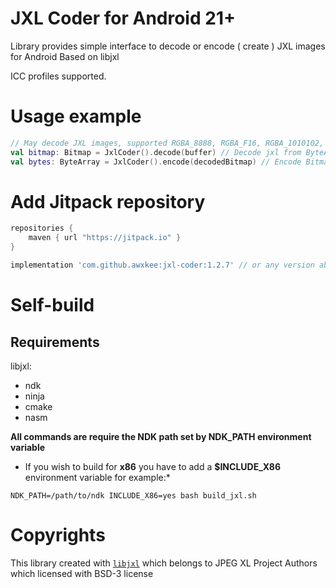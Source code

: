 # JXL Coder for Android 21+

Library provides simple interface to decode or encode ( create ) JXL images for Android
Based on libjxl

ICC profiles supported.

# Usage example

```kotlin
// May decode JXL images, supported RGBA_8888, RGBA_F16, RGBA_1010102, RGB_565
val bitmap: Bitmap = JxlCoder().decode(buffer) // Decode jxl from ByteArray
val bytes: ByteArray = JxlCoder().encode(decodedBitmap) // Encode Bitmap to JXL
```

# Add Jitpack repository

```groovy
repositories {
    maven { url "https://jitpack.io" }
}
```

```groovy
implementation 'com.github.awxkee:jxl-coder:1.2.7' // or any version above picker from release tags
```

# Self-build

## Requirements

libjxl:

- ndk
- ninja
- cmake
- nasm

**All commands are require the NDK path set by NDK_PATH environment variable**

* If you wish to build for **x86** you have to add a **$INCLUDE_X86** environment variable for
  example:*

```shell
NDK_PATH=/path/to/ndk INCLUDE_X86=yes bash build_jxl.sh
```

# Copyrights

This library created with [`libjxl`](https://github.com/libjxl/libjxl/tree/main) which belongs to JPEG XL Project
Authors which licensed with BSD-3 license
